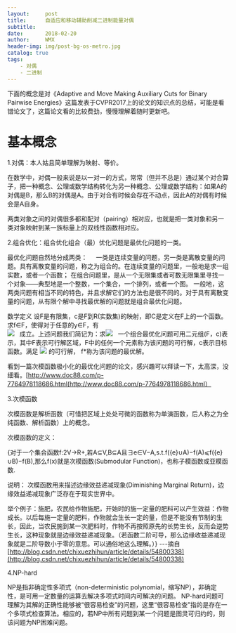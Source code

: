 ```yaml
---
layout:     post
title:      自适应和移动辅助削减二进制能量对偶
subtitle:   
date:       2018-02-20
author:     WMX
header-img: img/post-bg-os-metro.jpg
catalog: true
tags:
    - 对偶
    - 二进制
---
```


下面的概念是对《Adaptive and Move Making Auxiliary Cuts for Binary Pairwise Energies》这篇发表于CVPR2017上的论文的知识点的总结，可能是看错论文了，这篇论文看的比较费劲，慢慢理解着随时更新吧。

# 基本概念

1.对偶：本人姑且简单理解为映射、等价。

在数学中，对偶一般来说是以一对一的方式，常常（但并不总是）通过某个对合算子，把一种概念、公理或数学结构转化为另一种概念、公理或数学结构：如果A的对偶是B，那么B的对偶是A。由于对合有时候会存在不动点，因此A的对偶有时候会是A自身。
  
两类对象之间的对偶很多都和配对（pairing）相对应，也就是把一类对象和另一类对象映射到某一族标量上的双线性函数相对应。
    
2.组合优化：组合优化组合（最）优化问题是最优化问题的一类。

最优化问题自然地分成两类：
    
  一类是连续变量的问题，另一类是离散变量的问题。具有离散变量的问题，称之为组合的。在连续变量的问题里，一般地是求一组实数，或者一个函数；
  在组合问题里，是从一个无限集或者可数无限集里寻找一个对象——典型地是一个整数，一个集合，一个排列，或者一个图。
  一般地，这两类问题有相当不同的特色，并且求解它们的方法也是很不同的。对于具有离散变量的问题，从有限个解中寻找最优解的问题就是组合最优化问题。
    
  数学定义
  设F是有限集，c是F到R(实数集)的映射，即C是定义在F上的一个函数。求f∈F，使得对于任意的y∈F，有                                              
 ![](https://gss1.bdstatic.com/9vo3dSag_xI4khGkpoWK1HF6hhy/baike/s%3D78/sign=7adb84299913b07eb9bd52000cd7c414/c83d70cf3bc79f3d79f5e738b0a1cd11728b29a5.jpg)
    成立。上述问题我们简记为：求![](https://gss1.bdstatic.com/-vo3dSag_xI4khGkpoWK1HF6hhy/baike/s%3D61/sign=b75461141bdfa9ecf92e551663d081ed/2e2eb9389b504fc290e5b30defdde71190ef6d7b.jpg)
    一个组合最优化问题可用二元组(F，c)表示，其中F表示可行解区域，F中的任何一个元素称为该问题的可行解，c表示目标函数。满足
![](https://gss2.bdstatic.com/-fo3dSag_xI4khGkpoWK1HF6hhy/baike/s%3D169/sign=07ac44c888025aafd7327acdc2ecab8d/a08b87d6277f9e2fd1b71f001530e924b899f33c.jpg)
    的可行解， f*称为该问题的最优解。
    
 看到一篇次模函数极小化的最优化问题的论文，感兴趣可以拜读一下，太高深，没细看。[http://www.doc88.com/p-7764978118686.html(http://www.doc88.com/p-7764978118686.html）
 
3.次模函数

次模函数是解析函数（可惜把区域上处处可微的函数称为单演函数，后人称之为全纯函数、解析函数）上的概念。

次模函数的定义：

{对于一个集合函数f:2V→R+,若A⊆V,B⊆A且∃e∈V−A,s.t.f({e}∪A)−f(A)⩽f({e}∪B)−f(B),那么f(x)就是次模函数(Submodular Function)，也称子模函数或亚模函数. 

说明：
次模函数用来描述边缘效益递减现象(Diminishing Marginal Return)，边缘效益递减现象广泛存在于现实世界中。

举个例子：施肥，农民给作物施肥，开始时的施一定量的肥料可以产生效益：作物成长。以后每施一定量的肥料，作物就会生长一定的量，但是不能没有节制的生长，因此，当农民施到某一次肥料时，作物不再按照原先的长势生长，反而会逆势生长，这种现象就是边缘效益递减现象。（若函数二阶可导，那么边缘收益递减现象就是二阶导数小于零的意思。可以通俗地这么理解。）}
---摘自[http://blog.csdn.net/chixuezhihun/article/details/54800338](http://blog.csdn.net/chixuezhihun/article/details/54800338)

4.NP-hard

NP是指非确定性多项式（non-deterministic polynomial，缩写NP），非确定性，是可用一定数量的运算去解决多项式时间内可解决的问题。
NP-hard问题可理解为其解的正确性能够被“很容易检查”的问题，这里“很容易检查”指的是存在一个多项式检查算法。相应的，若NP中所有问题到某一个问题是图灵可归约的，则该问题为NP困难问题。

